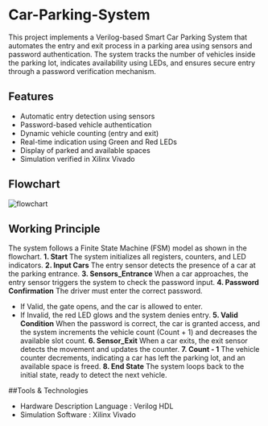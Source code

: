 # Car-Parking-System
This project implements a Verilog-based Smart Car Parking System that automates the entry and exit process in a parking area using sensors and password authentication.
The system tracks the number of vehicles inside the parking lot, indicates availability using LEDs, and ensures secure entry through a password verification mechanism.

## Features
- Automatic entry detection using sensors
- Password-based vehicle authentication
- Dynamic vehicle counting (entry and exit)
- Real-time indication using Green and Red LEDs
- Display of parked and available spaces
- Simulation verified in Xilinx Vivado

## Flowchart
![flowchart](https://github.com/user-attachments/assets/bd7d5783-5b65-4677-b67b-569b71936887)

## Working Principle
The system follows a Finite State Machine (FSM) model as shown in the flowchart.
**1. Start**
The system initializes all registers, counters, and LED indicators.
**2. Input Cars**
The entry sensor detects the presence of a car at the parking entrance.
**3. Sensors_Entrance**
When a car approaches, the entry sensor triggers the system to check the password input.
**4. Password Confirmation**
The driver must enter the correct password.
- If Valid, the gate opens, and the car is allowed to enter.
- If Invalid, the red LED glows and the system denies entry.
**5. Valid Condition**
When the password is correct, the car is granted access, and the system increments the vehicle count (Count + 1) and decreases the available slot count.
**6. Sensor_Exit**
When a car exits, the exit sensor detects the movement and updates the counter.
**7. Count - 1**
The vehicle counter decrements, indicating a car has left the parking lot, and an available space is freed.
**8. End State**
The system loops back to the initial state, ready to detect the next vehicle.

##Tools & Technologies

- Hardware Description Language :	Verilog HDL
- Simulation Software :	Xilinx Vivado
